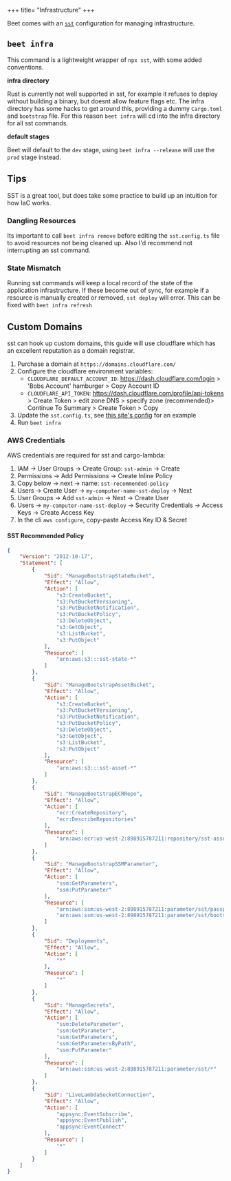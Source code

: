 +++
title= "Infrastructure"
+++

Beet comes with an [`sst`](https://sst.dev/) configuration for managing infrastructure.

## `beet infra`

This command is a lightweight wrapper of `npx sst`, with some added conventions.

**infra directory**

Rust is currently not well supported in sst, for example it refuses to deploy without building a binary, but doesnt allow feature flags etc. The infra directory has some hacks to get around this, providing a dummy `Cargo.toml` and `bootstrap` file. For this reason `beet infra` will cd into the infra directory for all sst commands.


**default stages**

Beet will default to the `dev` stage, using `beet infra --release` will use the `prod` stage instead.

## Tips

SST is a great tool, but does take some practice to build up an intuition for how IaC works.

### Dangling Resources

Its important to call `beet infra remove` before editing the `sst.config.ts` file to avoid resources not being cleaned up. Also I'd recommend not interrupting an sst command.

### State Mismatch

Running sst commands will keep a local record of the state of the application infrastructure. If these become out of sync, for example if a resource is manually created or removed, `sst deploy` will error. This can be fixed with `beet infra refresh`


## Custom Domains

sst can hook up custom domains, this guide will use cloudflare which has an excellent reputation as a domain registrar.

1. Purchase a domain at `https://domains.cloudflare.com/`
2. Configure the cloudflare environment variables:
	- `CLOUDFLARE_DEFAULT_ACCOUNT_ID`: https://dash.cloudflare.com/login > 'Bobs Account' hamburger > Copy Account ID
	- `CLOUDFLARE_API_TOKEN`: https://dash.cloudflare.com/profile/api-tokens > Create Token > edit zone DNS > specify zone (recommended)> Continue To Summary > Create Token > Copy
3. Update the `sst.config.ts`, see [this site's config](https://github.com/mrchantey/beet/blob/main/infra/sst.config.ts) for an example
4. Run `beet infra`



### AWS Credentials

AWS credentials are required for sst and cargo-lambda:

1. IAM -> User Groups -> Create Group: `sst-admin` -> Create
2. Permissions -> Add Permissions -> Create Inline Policy
3. Copy below -> next -> name: `sst-recommended-policy`
4. Users -> Create User -> `my-computer-name-sst-deploy` -> Next
5. User Groups -> Add `sst-admin` -> Next -> Create User
6. Users -> `my-computer-name-sst-deploy` -> Security Credentials -> Access Keys -> Create Access Key
7. In the cli `aws configure`, copy-paste Access Key ID & Secret

#### SST Recommended Policy

```json
{
	"Version": "2012-10-17",
	"Statement": [
		{
			"Sid": "ManageBootstrapStateBucket",
			"Effect": "Allow",
			"Action": [
				"s3:CreateBucket",
				"s3:PutBucketVersioning",
				"s3:PutBucketNotification",
				"s3:PutBucketPolicy",
				"s3:DeleteObject",
				"s3:GetObject",
				"s3:ListBucket",
				"s3:PutObject"
			],
			"Resource": [
				"arn:aws:s3:::sst-state-*"
			]
		},
		{
			"Sid": "ManageBootstrapAssetBucket",
			"Effect": "Allow",
			"Action": [
				"s3:CreateBucket",
				"s3:PutBucketVersioning",
				"s3:PutBucketNotification",
				"s3:PutBucketPolicy",
				"s3:DeleteObject",
				"s3:GetObject",
				"s3:ListBucket",
				"s3:PutObject"
			],
			"Resource": [
				"arn:aws:s3:::sst-asset-*"
			]
		},
		{
			"Sid": "ManageBootstrapECRRepo",
			"Effect": "Allow",
			"Action": [
				"ecr:CreateRepository",
				"ecr:DescribeRepositories"
			],
			"Resource": [
				"arn:aws:ecr:us-west-2:898915787211:repository/sst-asset"
			]
		},
		{
			"Sid": "ManageBootstrapSSMParameter",
			"Effect": "Allow",
			"Action": [
				"ssm:GetParameters",
				"ssm:PutParameter"
			],
			"Resource": [
				"arn:aws:ssm:us-west-2:898915787211:parameter/sst/passphrase/*",
				"arn:aws:ssm:us-west-2:898915787211:parameter/sst/bootstrap"
			]
		},
		{
			"Sid": "Deployments",
			"Effect": "Allow",
			"Action": [
				"*"
			],
			"Resource": [
				"*"
			]
		},
		{
			"Sid": "ManageSecrets",
			"Effect": "Allow",
			"Action": [
				"ssm:DeleteParameter",
				"ssm:GetParameter",
				"ssm:GetParameters",
				"ssm:GetParametersByPath",
				"ssm:PutParameter"
			],
			"Resource": [
				"arn:aws:ssm:us-west-2:898915787211:parameter/sst/*"
			]
		},
		{
			"Sid": "LiveLambdaSocketConnection",
			"Effect": "Allow",
			"Action": [
				"appsync:EventSubscribe",
				"appsync:EventPublish",
				"appsync:EventConnect"
			],
			"Resource": [
				"*"
			]
		}
	]
}
```